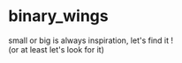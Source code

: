 # binary_wings
small or big is always inspiration, let's find it !<br>(or at least let's look for it)
